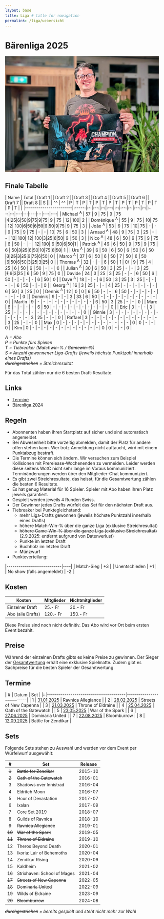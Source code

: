 ```yaml
---
layout: base
title: Liga # title for navigation
permalink: /liga/uebersicht
---
```


# Bärenliga 2025

![Liga-Gewinner 2025 Michael](/assets/photos/liga2025_winner.jpg)

## Finale Tabelle

| Name                   | Total | Draft 1 || Draft 2 || Draft 3 || Draft 4 || Draft 5 || Draft 6 || Draft 7 || Draft 8 || S ||
| ^^                     | ^^    | P | T  | P | T  | P | T  | P | T  | P | T  | P | T  | P | T  | P | T  |    |
|------------------------|:-----:|:-:|:--:|:-:|:--:|:-:|:--:|:-:|:--:|:-:|:--:|:-:|:--:|:-:|:--:|:-:|:--:|:--:|
| Michael <sup>A</sup>   | 57    | 9 | 75 | 9 | 75 |~~4~~|~~25~~|~~6~~|~~50~~|9|75|9|75| 9 | 75 | 12| 100| 2  |
| Doménique <sup>A</sup> | 55    | 9 | 75 | 10| 75 | 12| 100|~~6~~|~~50~~|~~6~~|~~50~~|6|50|9|75| 9 | 75 | 3  |
| João <sup>A</sup>      | 53    | 9 | 75 | 10| 75 | - | -  | 9 | 75 | 9 | 75 | - | -  | 10| 75 | 6 | 50 | 3  |
| Arnaud <sup>A</sup>    | 48    | 9 | 75 | 3 | 25 | - | -  | 12| 100| 12| 100|~~3~~|~~25~~|6|50| 6 | 50 | 3  |
| Nico <sup>A</sup>      | 48    | 6 | 50 | 9 | 75 | 9 | 75 | 6 | 50 | - | -  | 12| 100| 6 |50|~~6~~|~~50~~|1 |
| Patrick <sup>A</sup>   | 46    | 6 | 50 | 9 | 75 | 9 | 75 | 6 | 50|~~3~~|~~25~~|6|50|10|75|~~6~~|~~50~~| 1  |
| Urs <sup>A</sup>       | 39    | 6 | 50 | 6 | 50 | 6 | 50 | 6 | 50 |~~3~~|~~25~~|~~3~~|~~25~~|9|75|6|50| 0  |
| Marco <sup>A</sup>     | 37    | 6 | 50 | 6 | 50 | 7 | 50 | 6 | 50 |6|50|6|50|~~3~~|~~25~~|~~3~~|~~25~~| 0  |
| Thomas <sup>A</sup>    | 32    | - | -  | 6 | 50 | 1 | 0/ | 9 | 75 | 4 | 25 | 6 | 50 | 6 | 50 | - | -  | 0  |
| Julian <sup>A</sup>    | 30    | 6 | 50 | 3 | 25 | - | -  | 3 | 25 |~~1~~|~~0~~|3|25 | 6 | 50 | 9 | 75 | 0  |
| Davide                 | 24    | 3 | 25 | 3 | 25 | - | -  | 6 | 50 | 6 | 50 | - | -  | - | -  | 6 | 50 | 0  |
| Dave <sup>A</sup>      | 18    | - | -  | 6 | 50 | 3 | 25 | 3 | 25 | - | -  | - | -  | 6 | 50 | - | -  | 0  |
| Georg <sup>A</sup>     | 16    | 3 | 25 | - | -  | 4 | 25 | - | -  | - | -  | - | -  | 6 | 50 | 3 | 25 | 0  |
| Dennis <sup>A</sup>    | 12    | 0 | 0  | 6 | 50 | - | -  | 6 | 50 | - | -  | - | -  | - | -  | - | -  | 0  |
| Dominik                | 9     | - | -  | 3 | 33 | 6 | 50 | - | -  | - | -  | - | -  | - | -  | - | -  | 0  |
| Martin                 | 9     | - | -  | - | -  | - | -  | - | -  | - | -  | 6 | 50 | 3 | 25 | - | -  | 0  |
| Marc                   | 6     | - | -  | - | -  | 6 | 50 | - | -  | - | -  | - | -  | - | -  | - | -  | 0  |
| Eric                   | 3     | - | -  | 3 | 25 | - | -  | - | -  | - | -  | - | -  | - | -  | - | -  | 0  |
| Ginnie                 | 3     | - | -  | - | -  | - | -  | - | -  | - | -  | - | -  | 3 | 25 | - | -  | 0  |
| Raffael                | 3     | - | -  | - | -  | - | -  | - | -  | - | -  | - | -  | 3 | 25 | - | -  | 0  |
| Max                    | 0     | - | -  | - | -  | - | -  | - | -  | - | -  | - | -  | 0 | 0  | - | -  | 0  |
| Kim                    | 0     | - | -  | - | -  | - | -  | - | -  | - | -  | - | -  | 0 | 0  | - | -  | 0  |

_A = Abo_\
_P = Punkte fürs Spielen_\
_T = Tiebreaker (Matchwin-% / ~~Gamewin-%~~)_\
_S = Anzahl gewonnener Liga-Drafts (jeweils höchste Punktzahl innerhalb eines Drafts)_\
_~~durchgestrichen~~ = Streichresultat_

Für das Total zählen nur die 6 besten Draft-Resultate.


## Links
- [Termine](#termine)
- [Bärenliga 2024](/liga/2024)

## Regeln
- Abonnenten haben ihren Startplatz auf sicher und sind automatisch angemeldet.
- Bei Abwesenheit bitte vorzeitig abmelden, damit der Platz für andere offen stehen kann. Wer trotz Anmeldung nicht auftaucht, wird mit einem Punktabzug bestraft.
- Die Termine können sich ändern. Wir versuchen zum Beispiel Kollisionen mit Prerelease-Wochenenden zu vermeiden. Leider werden diese seitens WotC nicht sehr lange im Voraus kommuniziert. Terminänderungen werden über den Mitglieder-Chat kommuniziert.
- Es gibt zwei Streichresultate, das heisst, für die Gesamtwertung zählen die besten 6 Resultate.
- Es hat genug Material für 16 Spieler. Spieler mit Abo haben ihren Platz jeweils garantiert.
- Gespielt werden jeweils 4 Runden Swiss.
- Der Gewinner jedes Drafts würfelt das Set für den nächsten Draft aus.
- Tiebreaker bei Punktegleichstand:
  - mehr Liga-Drafts gewonnen (jeweils höchste Punktzahl innerhalb eines Drafts)
  - höhere Match-Win-% über die ganze Liga (exklusive Streichresultat)
  - ~~höhere Game-Win-% über die ganze Liga (exklusive Streichresultat)~~ (2.9.2025: entfernt aufgrund von Datenverlust)
  - Punkte im letzten Draft
  - Buchholz im letzten Draft
  - Münzwurf
- Punkteverteilung:

|----------------------------|----|
| Match-Sieg                 | +3 |
| Unentschieden              | +1 |
| No show (falls angemeldet) | -2 |

## Kosten

| Kosten               | Mitglieder | Nichtmitglieder |
|----------------------|------------|-----------------|
| Einzelner Draft      | 25.- Fr    | 30.- Fr         |
| Abo (alle Drafts)    | 120.- Fr   | 150.- Fr        |

Diese Preise sind noch nicht definitiv. Das Abo wird vor Ort beim ersten Event bezahlt.

## Preise
Während der einzelnen Drafts gibts es keine Preise zu gewinnen.
Der Sieger der [Gesamtwertung](/liga/2025/tabelle) erhält eine exklusive Spielmatte.
Zudem gibt es Sachpreise für die besten Spieler der Gesamtwertung.

## Termine

| # | Datum                                 | Set                       |
|::|----------------------------------------|---------------------------|
| 1 | [31.01.2025](/event/2025-01-31-liga)  | Ravnica Allegiance        |
| 2 | [28.02.2025](/event/2025-02-28-liga)  | Streets of New Capenna    |
| 3 | [21.03.2025](/event/2025-03-21-liga)  | Throne of Eldraine        |
| 4 | [25.04.2025](/event/2025-04-25-liga)  | Oath of the Gatewatch     |
| 5 | [23.05.2025](/event/2025-05-23-liga)  | War of the Spark          |
| 6 | [27.06.2025](/event/2025-06-27-liga)  | Dominaria United          |
| 7 | [22.08.2025](/event/2025-08-22-liga)  | Bloomburrow               |
| 8 | [12.09.2025](/event/2025-09-12-liga)  | Battle for Zendikar       |


## Sets
Folgende Sets stehen zu Auswahl und werden vor dem Event per Würfelwurf ausgewählt:

|   #    | Set                         | Release  |
|:------:|-----------------------------|----------|
| ~~1~~  | ~~Battle for Zendikar~~     | 2015-10  |
| ~~2~~  | ~~Oath of the Gatewatch~~   | 2016-01  |
|   3    | Shadows over Innistrad      | 2016-04  |
|   4    | Eldritch Moon               | 2016-07  |
|   5    | Hour of Devastation         | 2017-07  |
|   6    | Ixalan                      | 2017-09  |
|   7    | Core Set 2019               | 2018-07  |
|   8    | Guilds of Ravnica           | 2018-10  |
| ~~9~~  | ~~Ravnica Allegiance~~      | 2019-01  |
| ~~10~~ | ~~War of the Spark~~        | 2019-05  |
| ~~11~~ | ~~Throne of Eldraine~~      | 2019-10  |
|   12   | Theros Beyond Death         | 2020-01  |
|   13   | Ikoria: Lair of Behemoths   | 2020-04  |
|   14   | Zendikar Rising             | 2020-09  |
|   15   | Kaldheim                    | 2021-02  |
|   16   | Strixhaven: School of Mages | 2021-04  |
| ~~17~~ | ~~Streets of New Capenna~~  | 2022-05  |
| ~~18~~ | ~~Dominaria United~~        | 2022-09  |
|   19   | Wilds of Eldraine           | 2023-09  |
| ~~20~~ | ~~Bloomburrow~~             | 2024-08  |


_~~durchgestrichen~~ = bereits gespielt und steht nicht mehr zur Wahl_

